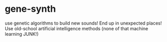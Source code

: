 # gene-synth

use genetic algorithms to build new sounds! End up in unexpected places! Use old-school artificial intelligence methods (none of that machine learning JUNK!)
